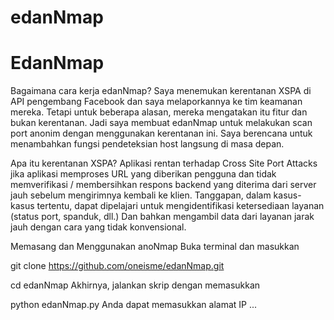 # edanNmap

# EdanNmap
Bagaimana cara kerja edanNmap?
Saya menemukan kerentanan XSPA di API pengembang Facebook dan saya melaporkannya ke tim keamanan mereka. Tetapi untuk beberapa alasan, mereka mengatakan itu fitur dan bukan kerentanan. Jadi saya membuat edanNmap untuk melakukan scan port anonim dengan menggunakan kerentanan ini. Saya berencana untuk menambahkan fungsi pendeteksian host langsung di masa depan.

Apa itu kerentanan XSPA?
Aplikasi rentan terhadap Cross Site Port Attacks jika aplikasi memproses URL yang diberikan pengguna dan tidak memverifikasi / membersihkan respons backend yang diterima dari server jauh sebelum mengirimnya kembali ke klien. Tanggapan, dalam kasus-kasus tertentu, dapat dipelajari untuk mengidentifikasi ketersediaan layanan (status port, spanduk, dll.) Dan bahkan mengambil data dari layanan jarak jauh dengan cara yang tidak konvensional.

Memasang dan Menggunakan anoNmap
Buka terminal dan masukkan

git clone https://github.com/oneisme/edanNmap.git

cd edanNmap
Akhirnya, jalankan skrip dengan memasukkan

python edanNmap.py
Anda dapat memasukkan alamat IP ...
